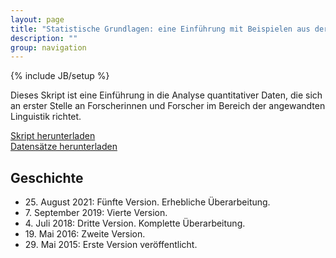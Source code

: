 ```yaml
---
layout: page
title: "Statistische Grundlagen: eine Einführung mit Beispielen aus der Sprachforschung"
description: ""
group: navigation
---
```

{% include JB/setup %}

Dieses Skript ist eine Einführung in die Analyse quantitativer Daten,
die sich an erster Stelle an Forscherinnen und Forscher im Bereich der angewandten Linguistik richtet.

[Skript herunterladen](http://homeweb.unifr.ch/VanhoveJ/Pub/Statistikkurs/StatistischeGrundlagen.pdf)  
[Datensätze herunterladen](http://homeweb.unifr.ch/VanhoveJ/Pub/Statistikkurs/Datensaetze.zip)


<!--[Skript herunterladen](http://homeweb.unifr.ch/VanhoveJ/Pub/Statistikkurs/StatistischeGrundlagen.pdf)  
[Datensätze herunterladen](http://homeweb.unifr.ch/VanhoveJ/Pub/Statistikkurs/Datensaetze.zip)-->

<h2>Geschichte</h2>

<ul>
 <li>25. August 2021: Fünfte Version. Erhebliche Überarbeitung.</li>
 <li>7. September 2019: Vierte Version.</li>
 <li>4. Juli 2018: Dritte Version. Komplette Überarbeitung.</li>
 <li>19. Mai 2016: Zweite Version.</li>
 <li>29. Mai 2015: Erste Version veröffentlicht.</li>
</ul>
